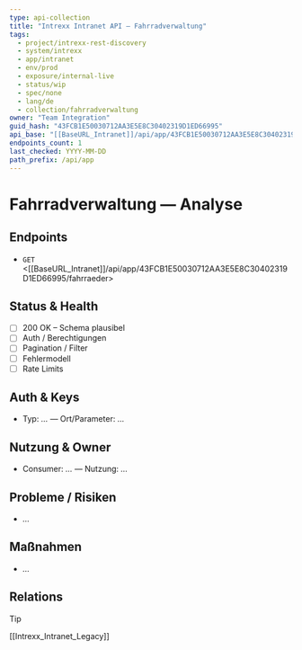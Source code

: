 ```yaml
---
type: api-collection
title: "Intrexx Intranet API — Fahrradverwaltung"
tags:
  - project/intrexx-rest-discovery
  - system/intrexx
  - app/intranet
  - env/prod
  - exposure/internal-live
  - status/wip
  - spec/none
  - lang/de
  - collection/fahrradverwaltung
owner: "Team Integration"
guid_hash: "43FCB1E50030712AA3E5E8C30402319D1ED66995"
api_base: "[[BaseURL_Intranet]]/api/app/43FCB1E50030712AA3E5E8C30402319D1ED66995"
endpoints_count: 1
last_checked: YYYY-MM-DD
path_prefix: /api/app
---
```


# Fahrradverwaltung — Analyse

## Endpoints
- `GET` <[[BaseURL_Intranet]]/api/app/43FCB1E50030712AA3E5E8C30402319D1ED66995/fahrraeder>

## Status & Health
- [ ] 200 OK  – Schema plausibel
- [ ] Auth / Berechtigungen
- [ ] Pagination / Filter
- [ ] Fehlermodell
- [ ] Rate Limits

## Auth & Keys
- Typ: _…_ — Ort/Parameter: _…_

## Nutzung & Owner
- Consumer: _…_ — Nutzung: _…_

## Probleme / Risiken
- _…_

## Maßnahmen
- _…_

## Relations
> [!tip]
> [[Intrexx_Intranet_Legacy]]

